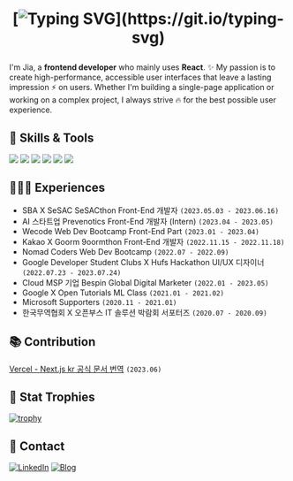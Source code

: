 <h1 align="center">
  
[![Typing SVG](https://readme-typing-svg.demolab.com?font=Modak&size=40&duration=3000&pause=800&color=5FA9FF&center=true&vCenter=true&width=500&lines=Hej%2C+v%C3%A4rlden!+Jag+heter+Jia!;Hello%2C+World!+I'm+Jia!)](https://git.io/typing-svg)

</h1>

I'm Jia, a **frontend developer** who mainly uses **React**. ✨️ My passion is to create high-performance, accessible user interfaces that leave a lasting impression ⚡️ on users. Whether I'm building a single-page application or working on a complex project, I always strive 🔥 for the best possible user experience. 

## 🔧 Skills & Tools
![](https://img.shields.io/badge/Code-React-informational?style=flat&logo=react&logoColor=white&color=5FA9FF)
![](https://img.shields.io/badge/Code-JavaScript-informational?style=flat&logo=javascript&logoColor=white&color=5FA9FF)
![](https://img.shields.io/badge/Style-StyledComponents-informational?style=flat&logo=styled-components&logoColor=white&color=5FA9FF)
![](https://img.shields.io/badge/Tools-PWA-informational?style=flat&logo=pwa&logoColor=white&color=5FA9FF)
![](https://img.shields.io/badge/Design-Figma-informational?style=flat&logo=figma&logoColor=white&color=5FA9FF)
![](https://img.shields.io/badge/Hosting-Vercel-informational?style=flat&logo=vercel&logoColor=white&color=5FA9FF)

## 👩🏻‍💻 Experiences
- SBA X SeSAC SeSACthon Front-End 개발자 `(2023.05.03 - 2023.06.16)`
- AI 스타트업 Prevenotics Front-End 개발자 (Intern) `(2023.04 - 2023.05)`
- Wecode Web Dev Bootcamp Front-End Part `(2023.01 - 2023.04)`
- Kakao X Goorm 9oormthon Front-End 개발자 `(2022.11.15 - 2022.11.18)`
- Nomad Coders Web Dev Bootcamp `(2022.07 - 2022.09)`
- Google Developer Student Clubs X Hufs Hackathon UI/UX 디자이너 `(2022.07.23 - 2023.07.24)`
- Cloud MSP 기업 Bespin Global Digital Marketer `(2022.01 - 2023.05)`
- Google X Open Tutorials ML Class `(2021.01 - 2021.02)`
- Microsoft Supporters `(2020.11 - 2021.01)`
- 한국무역협회 X 오픈부스 IT 솔루션 박람회 서포터즈 `(2020.07 - 2020.09)`

## 📚 Contribution
[Vercel - Next.js kr 공식 문서 번역](https://github.com/Nextjs-kr/Nextjs.kr) `(2023.06)`

## 🥇 Stat Trophies

[![trophy](https://github-profile-trophy.vercel.app/?username=jangjia01234&theme=discord&row=2&column=4)](https://github.com/jangjia01234/github-profile-trophy)

## 📧 Contact
[![LinkedIn](https://img.shields.io/badge/-LinkedIn-333?logo=linkedin&logoColor=white&style=for-the-badge)](https://www.linkedin.com/in/jiajang/)
[![Blog](https://img.shields.io/badge/-Blog-333?logo=react&logoColor=white&style=for-the-badge)](https://hejnino.tistory.com/)
